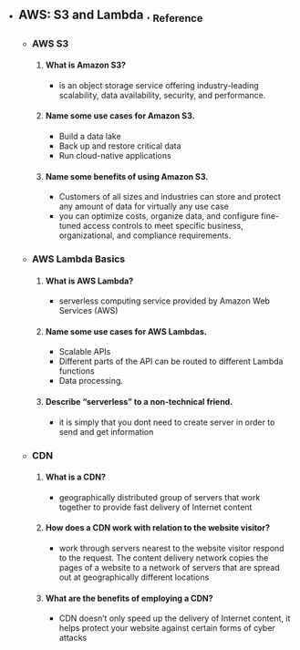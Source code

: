 
- ## AWS: S3 and Lambda .  [<sub>    Reference </sub>](https://canvas.instructure.com/courses/6888396/discussion_topics/18305204/submit)
   - ### AWS S3
      1. #### What is Amazon S3?
         -  is an object storage service offering industry-leading scalability, data availability, security, and performance.
      2. #### Name some use cases for Amazon S3.
         - Build a data lake
         - Back up and restore critical data
         - Run cloud-native applications
      3. #### Name some benefits of using Amazon S3.
         - Customers of all sizes and industries can store and protect any amount of data for virtually any use case
         - you can optimize costs, organize data, and configure fine-tuned access controls to meet specific business, organizational, and compliance requirements.
   - ### AWS Lambda Basics
      1. #### What is AWS Lambda?
         - serverless computing service provided by Amazon Web Services (AWS)
      2. #### Name some use cases for AWS Lambdas.
         - Scalable APIs
         - Different parts of the API can be routed to different Lambda functions
         - Data processing.
      3. #### Describe “serverless” to a non-technical friend.
         - it is simply that you dont need to create server in order to send and get information
   - ### CDN
      1. #### What is a CDN?
         -  geographically distributed group of servers that work together to provide fast delivery of Internet content
      2. #### How does a CDN work with relation to the website visitor?
         - work through servers nearest to the website visitor respond to the request. The content delivery network copies the pages of a website to a network of servers that are spread out at geographically different locations
      3. #### What are the benefits of employing a CDN?
         - CDN doesn’t only speed up the delivery of Internet content, it helps protect your website against certain forms of cyber attacks